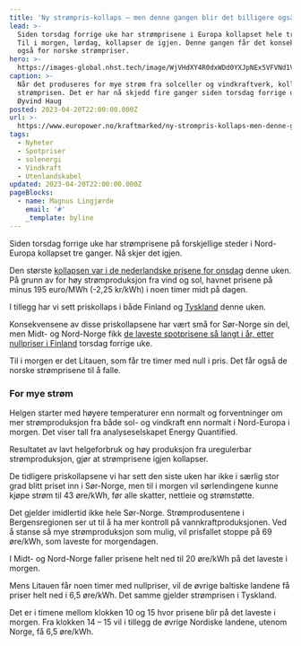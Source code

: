 ```yaml
---
title: 'Ny strømpris-kollaps – men denne gangen blir det billigere også i Norge '
lead: >-
  Siden torsdag forrige uke har strømprisene i Europa kollapset hele tre ganger.
  Til i morgen, lørdag, kollapser de igjen. Denne gangen får det konsekvenser
  også for norske strømpriser.
hero: >-
  https://images-global.nhst.tech/image/WjVHdXY4R0dxWDd0YXJpNEx5VFVNd1Vja2FvQ1hTU3dlcVZadmlGSm9BMD0=/nhst/binary/393e9c697da77143c2355c52bdb1f0b0
caption: >-
  Når det produseres for mye strøm fra solceller og vindkraftverk, kollapser
  strømprisen. Det er har nå skjedd fire ganger siden torsdag forrige uke. Foto:
  Øyvind Haug
posted: 2023-04-20T22:00:00.000Z
url: >-
  https://www.europower.no/kraftmarked/ny-strompris-kollaps-men-denne-gangen-blir-det-billigere-ogsa-i-norge/2-1-1438894
tags:
  - Nyheter
  - Spotpriser
  - solenergi
  - Vindkraft
  - Utenlandskabel
updated: 2023-04-20T22:00:00.000Z
pageBlocks:
  - name: Magnus Lingjærde
    email: '#'
    _template: byline
---
```


Siden torsdag forrige uke har strømprisene på forskjellige steder i Nord-Europa kollapset tre ganger. Nå skjer det igjen.

Den største [kollapsen var i de nederlandske prisene for onsdag](https://www.europower.no/kraftmarked/na-kan-vi-importere-nesten-gratis-nederlandsk-strom-rsaken-er-for-mye-sol-og-vind/2-1-1434832 "kollapsen var i de nederlandske prisene for onsdag") denne uken. På grunn av for høy strømproduksjon fra vind og sol, havnet prisene på minus 195 euro/MWh (-2,25 kr/kWh) i noen timer midt på dagen.

I tillegg har vi sett priskollaps i både Finland og [Tyskland](https://www.europower.no/kraftmarked/stromprisen-kollapser-i-europa-sol-og-vind-dekker-nesten-hele-forbruket/2-1-1438161 "Tyskland") denne uken.

Konsekvensene av disse priskollapsene har vært små for Sør-Norge sin del, men Midt- og Nord-Norge fikk [de laveste spotprisene så langt i år, etter nullpriser i Finland](https://www.europower.no/kraftmarked/gratis-strom-fra-finland-sorger-for-arets-laveste-strompriser/2-1-1433116 "de laveste spotprisene så langt i år, etter nullpriser i Finland") torsdag forrige uke.

Til i morgen er det Litauen, som får tre timer med null i pris. Det får også de norske strømprisene til å falle.

### For mye strøm

Helgen starter med høyere temperaturer enn normalt og forventninger om mer strømproduksjon fra både sol- og vindkraft enn normalt i Nord-Europa i morgen. Det viser tall fra analyseselskapet Energy Quantified.[
](https://www.europower.no/news/2-1-1438161)

Resultatet av lavt helgeforbruk og høy produksjon fra uregulerbar strømproduksjon, gjør at strømprisene igjen kollapser.

De tidligere priskollapsene vi har sett den siste uken har ikke i særlig stor grad blitt priset inn i Sør-Norge, men til i morgen vil sørlendingene kunne kjøpe strøm til 43 øre/kWh, før alle skatter, nettleie og strømstøtte.

Det gjelder imidlertid ikke hele Sør-Norge. Strømprodusentene i Bergensregionen ser ut til å ha mer kontroll på vannkraftproduksjonen. Ved å stanse så mye strømproduksjon som mulig, vil prisfallet stoppe på 69 øre/kWh, som laveste for morgendagen.

I Midt- og Nord-Norge faller prisene helt ned til 20 øre/kWh på det laveste i morgen.

Mens Litauen får noen timer med nullpriser, vil de øvrige baltiske landene få priser helt ned i 6,5 øre/kWh. Det samme gjelder strømprisen i Tyskland.

Det er i timene mellom klokken 10 og 15 hvor prisene blir på det laveste i morgen. Fra klokken 14 – 15 vil i tillegg de øvrige Nordiske landene, utenom Norge, få 6,5 øre/kWh.
